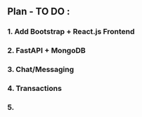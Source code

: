 ## Plan - TO DO :

### 1. Add Bootstrap + React.js Frontend

### 2. FastAPI + MongoDB

### 3. Chat/Messaging

### 4. Transactions

### 5. 